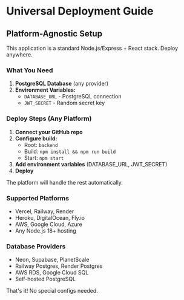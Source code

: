 # Universal Deployment Guide

## Platform-Agnostic Setup

This application is a standard Node.js/Express + React stack. Deploy anywhere.

### What You Need

1. **PostgreSQL Database** (any provider)
2. **Environment Variables:**
   - `DATABASE_URL` - PostgreSQL connection
   - `JWT_SECRET` - Random secret key

### Deploy Steps (Any Platform)

1. **Connect your GitHub repo**
2. **Configure build:**
   - Root: `backend`
   - Build: `npm install && npm run build`
   - Start: `npm start`
3. **Add environment variables** (DATABASE_URL, JWT_SECRET)
4. **Deploy**

The platform will handle the rest automatically.

### Supported Platforms

- Vercel, Railway, Render
- Heroku, DigitalOcean, Fly.io  
- AWS, Google Cloud, Azure
- Any Node.js 18+ hosting

### Database Providers

- Neon, Supabase, PlanetScale
- Railway Postgres, Render Postgres
- AWS RDS, Google Cloud SQL
- Self-hosted PostgreSQL

That's it! No special configs needed.
